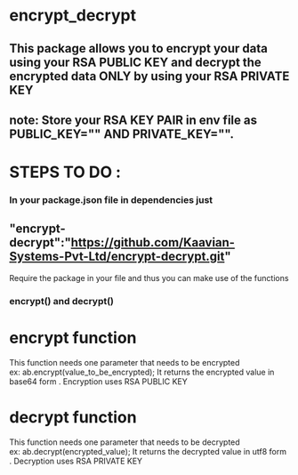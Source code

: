 # encrypt_decrypt

## This package allows you to encrypt your data using your RSA PUBLIC KEY and decrypt the encrypted data ONLY by using your RSA PRIVATE KEY
## note: Store your RSA KEY PAIR in env file as PUBLIC_KEY="" AND PRIVATE_KEY="".
# STEPS TO DO :
### In your package.json file in dependencies just 
## "encrypt-decrypt":"https://github.com/Kaavian-Systems-Pvt-Ltd/encrypt-decrypt.git" 
Require the package in your file and thus you can make use of the functions 
### encrypt() and decrypt()
# encrypt function
This function needs one parameter that needs to be encrypted  
ex: ab.encrypt(value_to_be_encrypted);
It returns the encrypted value in base64 form . 
Encryption uses RSA PUBLIC KEY
# decrypt function
This function needs one parameter that needs to be decrypted  
ex: ab.decrypt(encrypted_value);
It returns the decrypted value in utf8 form . 
Decryption uses RSA PRIVATE KEY

